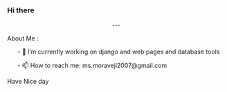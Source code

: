 ### <p align='left'>Hi there </p>

<p align ='center'>  --- </p>



  <p align ='left'>About Me :</p>

<ul align='left'> - 🔭 I’m currently working on django and web pages and database tools</ul>

<ul align='left'>- 📫 How to reach me: ms.moraveji2007@gmail.com</ul>

 <p>Have Nice day</p>





    




<!--
**mohammad-sadegh-moraveji/mohammad-sadegh-moraveji** is a ✨ _special_ ✨ repository because its `README.md` (this file) appears on your GitHub profile.


